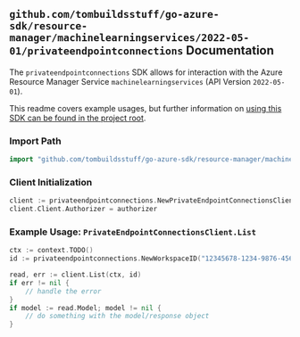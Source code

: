 
## `github.com/tombuildsstuff/go-azure-sdk/resource-manager/machinelearningservices/2022-05-01/privateendpointconnections` Documentation

The `privateendpointconnections` SDK allows for interaction with the Azure Resource Manager Service `machinelearningservices` (API Version `2022-05-01`).

This readme covers example usages, but further information on [using this SDK can be found in the project root](https://github.com/tombuildsstuff/go-azure-sdk/tree/main/docs).

### Import Path

```go
import "github.com/tombuildsstuff/go-azure-sdk/resource-manager/machinelearningservices/2022-05-01/privateendpointconnections"
```


### Client Initialization

```go
client := privateendpointconnections.NewPrivateEndpointConnectionsClientWithBaseURI("https://management.azure.com")
client.Client.Authorizer = authorizer
```


### Example Usage: `PrivateEndpointConnectionsClient.List`

```go
ctx := context.TODO()
id := privateendpointconnections.NewWorkspaceID("12345678-1234-9876-4563-123456789012", "example-resource-group", "workspaceValue")

read, err := client.List(ctx, id)
if err != nil {
	// handle the error
}
if model := read.Model; model != nil {
	// do something with the model/response object
}
```
